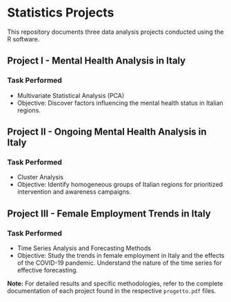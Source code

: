 # Statistics Projects

This repository documents three data analysis projects conducted using the R software.

## Project I - Mental Health Analysis in Italy

### Task Performed
- Multivariate Statistical Analysis (PCA)
- Objective: Discover factors influencing the mental health status in Italian regions.

## Project II - Ongoing Mental Health Analysis in Italy

### Task Performed
- Cluster Analysis
- Objective: Identify homogeneous groups of Italian regions for prioritized intervention and awareness campaigns.

## Project III - Female Employment Trends in Italy

### Task Performed
- Time Series Analysis and Forecasting Methods
- Objective: Study the trends in female employment in Italy and the effects of the COVID-19 pandemic. Understand the nature of the time series for effective forecasting.

**Note:** For detailed results and specific methodologies, refer to the complete documentation of each project found in the respective `progetto.pdf` files.

